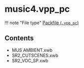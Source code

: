 # music4.vpp_pc
!!! note "File type"
	[Packfile (`.vpp_pc`)](../../formats/packfiles)

## Contents
* MUS AMBIENT.xwb
* SR2_CUTSCENES.xwb
* SR2_VOC_SP.xwb
